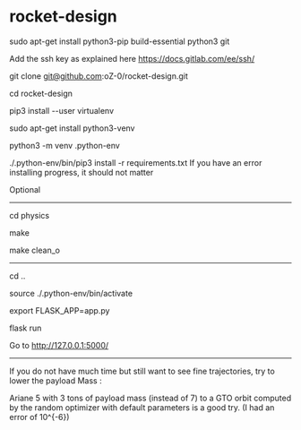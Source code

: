 # rocket-design

sudo apt-get install python3-pip build-essential python3 git

Add the ssh key as explained here https://docs.gitlab.com/ee/ssh/

git clone git@github.com:oZ-0/rocket-design.git

cd rocket-design 

pip3 install --user virtualenv

sudo apt-get install python3-venv

python3 -m venv .python-env

./.python-env/bin/pip3 install -r requirements.txt  If you have an error installing progress, it should not matter

Optional
***********************
cd physics

make 

make clean_o
************************

cd ..

source ./.python-env/bin/activate 

export FLASK_APP=app.py

flask run

Go to http://127.0.0.1:5000/

************************
If you do not have much time but still want to see fine trajectories, try to lower the payload Mass :

Ariane 5 with 3 tons of payload mass (instead of 7) to a GTO orbit computed by the random optimizer with default parameters is a good try. (I had an error of 10^{-6})
